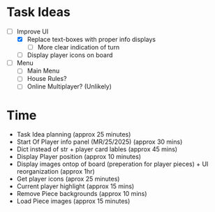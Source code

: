 # Task Ideas

- [ ] Improve UI
    - [x] Replace text-boxes with proper info displays
        - [ ] More clear indication of turn
    - [ ] Display player icons on board
- [ ] Menu
    - [ ] Main Menu
    - [ ] House Rules?
    - [ ] Online Multiplayer? (Unlikely)

# Time

- Task Idea planning (approx 25 minutes)
- Start Of Player info panel (MR/25/2025) (approx 30 mins)
- Dict instead of str + player card lables (approx 45 mins)
- Display Player position (approx 10 minutes)
- Display images ontop of board (preperation for player pieces) + UI reorganization (approx 1hr)
- Get player icons (aprox 25 minutes)
- Current player highlight (approx 15 mins)
- Remove Piece backgrounds (approx 10 mins)
- Load Piece images (approx 15 minutes)
